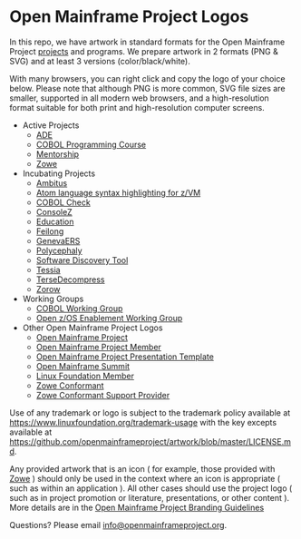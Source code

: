 # Open Mainframe Project Logos

In this repo, we have artwork in standard formats for the Open Mainframe Project [projects](https://www.openmainframeproject.org/projects/) and programs. We prepare artwork in 2 formats (PNG & SVG) and at least 3 versions (color/black/white).

With many browsers, you can right click and copy the logo of your choice below. Please note that although PNG is more common, SVG file sizes are smaller, supported in all modern web browsers, and a high-resolution format suitable for both print and high-resolution computer screens.

* Active Projects
  * [ADE](projects/ade)
  * [COBOL Programming Course](projects/cobol-programming-course)
  * [Mentorship](projects/mentorship)
  * [Zowe](projects/zowe)
* Incubating Projects
  * [Ambitus](projects/ambitus)
  * [Atom language syntax highlighting for z/VM](projects/atom)
  * [COBOL Check](projects/cobol-check)
  * [ConsoleZ](projects/consolez)
  * [Education](projects/mainframe-open-education)
  * [Feilong](projects/feilong)
  * [GenevaERS](projects/genevaers)
  * [Polycephaly](projects/polycephaly)
  * [Software Discovery Tool](projects/software-discovery-tool)
  * [Tessia](projects/tessia)
  * [TerseDecompress](projects/tersedecompress)
  * [Zorow](projects/zorow)
* Working Groups
  * [COBOL Working Group](working-groups/cobol-wg)
  * [Open z/OS Enablement Working Group](working-groups/open-z-os-enablement-wg)
* Other Open Mainframe Project Logos
  * [Open Mainframe Project](other/open-mainframe-project)
  * [Open Mainframe Project Member](other/open-mainframe-project-member)
  * [Open Mainframe Project Presentation Template](other/open-mainframe-project-presentation-template)
  * [Open Mainframe Summit](other/open-mainframe-summit)
  * [Linux Foundation Member](other/linux-foundation-member)
  * [Zowe Conformant](other/zowe-conformant)
  * [Zowe Conformant Support Provider](other/zowe-conformant-support-provider)

Use of any trademark or logo is subject to the trademark policy available at https://www.linuxfoundation.org/trademark-usage with the key excepts available at https://github.com/openmainframeproject/artwork/blob/master/LICENSE.md.

Any provided artwork that is an icon ( for example, those provided with [Zowe](projects/zowe) ) should only be used in the context where an icon is appropriate ( such as within an application ). All other cases should use the project logo ( such as in project promotion or literature, presentations, or other content ). More details are in the [Open Mainframe Project Branding Guidelines](https://www.openmainframeproject.org/branding-guidelines)

Questions? Please email [info@openmainframeproject.org](mailto:info@openmainframeproject.org).
